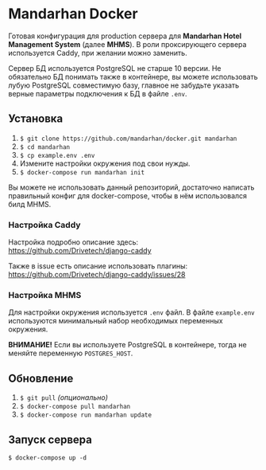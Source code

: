 # Mandarhan Docker

Готовая конфигурация для production сервера для **Mandarhan Hotel
Management System** (далее **MHMS**). В роли проксирующего
сервера используется Caddy, при желании можно заменить.

Сервер БД используется PostgreSQL не старше 10 версии. Не обязательно
БД понимать также в контейнере, вы можете использовать лубую
PostgreSQL совместимую базу, главное не забудьте указать верные
параметры подключения к БД в файле `.env`.

## Установка

1. `$ git clone https://github.com/mandarhan/docker.git mandarhan`
2. `$ cd mandarhan`
3. `$ cp example.env .env`
4. Измените настройки окружения под свои нужды.
5. `$ docker-compose run mandarhan init`

Вы можете не использовать данный репозиторий, достаточно 
написать правильный конфиг для docker-compose, чтобы в нём
использовался билд MHMS.

### Настройка Caddy

Настройка подробно описание здесь: https://github.com/Drivetech/django-caddy

Также в issue есть описание использовать плагины: https://github.com/Drivetech/django-caddy/issues/28

### Настройка MHMS

Для настройки окружения используется `.env` файл. В файле
`example.env` используются минимальный набор необходимых
переменных окружения. 

**ВНИМАНИЕ!** Если вы используете PostgreSQL в контейнере, тогда
не меняйте переменную `POSTGRES_HOST`.

## Обновление

1. `$ git pull` _(опционально)_
2. `$ docker-compose pull mandarhan`
3. `$ docker-compose run mandarhan update` 

## Запуск сервера

`$ docker-compose up -d`
